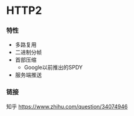 # HTTP2

### 特性

- 多路复用
- 二进制分帧
- 首部压缩
  - Google以前推出的SPDY
- 服务端推送



### 链接

知乎 https://www.zhihu.com/question/34074946

